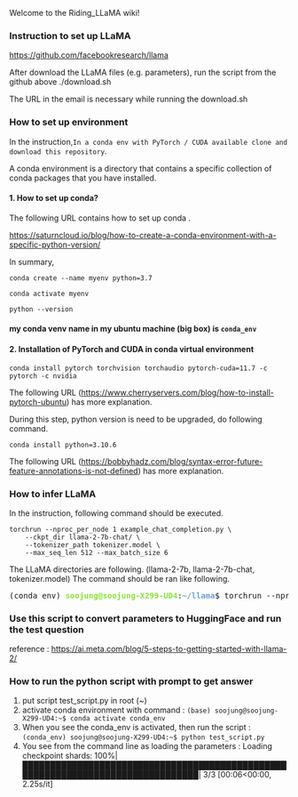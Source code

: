 Welcome to the Riding_LLaMA wiki!

### Instruction to set up LLaMA 
https://github.com/facebookresearch/llama

After download the LLaMA files (e.g. parameters), run the script from the github above ./download.sh

The URL in the email is necessary while running the download.sh 

### How to set up environment  
In the instruction,`In a conda env with PyTorch / CUDA available clone and download this repository`.

A conda environment is a directory that contains a specific collection of conda packages that you have installed. 

#### 1. How to set up conda? 

The following URL contains how to set up conda . 

https://saturncloud.io/blog/how-to-create-a-conda-environment-with-a-specific-python-version/

In summary, 

`conda create --name myenv python=3.7`

`conda activate myenv`

`python --version`


#### my conda venv name in my ubuntu machine (big box) is `conda_env`

#### 2. Installation of PyTorch and CUDA in conda virtual environment

`conda install pytorch torchvision torchaudio pytorch-cuda=11.7 -c pytorch -c nvidia`

The following URL (https://www.cherryservers.com/blog/how-to-install-pytorch-ubuntu) has more explanation. 

During this step, python version is need to be upgraded, do following command. 

`conda install python=3.10.6`

The following URL (https://bobbyhadz.com/blog/syntax-error-future-feature-annotations-is-not-defined) has more explanation. 

### How to infer LLaMA

In the instruction, following command should be executed. 

```
torchrun --nproc_per_node 1 example_chat_completion.py \
    --ckpt_dir llama-2-7b-chat/ \
    --tokenizer_path tokenizer.model \
    --max_seq_len 512 --max_batch_size 6
```

The LLaMA directories are following. (llama-2-7b, llama-2-7b-chat, tokenizer.model)
The command should be ran like following. 

<pre>(conda_env) <font color="#8AE234"><b>soojung@soojung-X299-UD4</b></font>:<font color="#729FCF"><b>~/llama</b></font>$ torchrun --nproc_per_node 1 example_chat_completion.py --ckpt_dir /home/soojung/llama-2-7b-chat/ --tokenizer_path /home/soojung/tokenizer.model --max_seq_len 512 --max_batch_size 6</pre>

### Use this script to convert parameters to HuggingFace and run the test question

reference : https://ai.meta.com/blog/5-steps-to-getting-started-with-llama-2/

### How to run the python script with prompt to get answer 
1. put script test_script.py in root (~)
2. activate conda environment with command : `(base) soojung@soojung-X299-UD4:~$ conda activate conda_env`
3. When you see the conda_env is activated, then run the script : `(conda_env) soojung@soojung-X299-UD4:~$ python test_script.py`
4. You see from the command line as loading the parameters : Loading checkpoint shards: 100%|████████████████████████████████████████████████████████████████████████████████| 3/3 [00:06<00:00,  2.25s/it]
